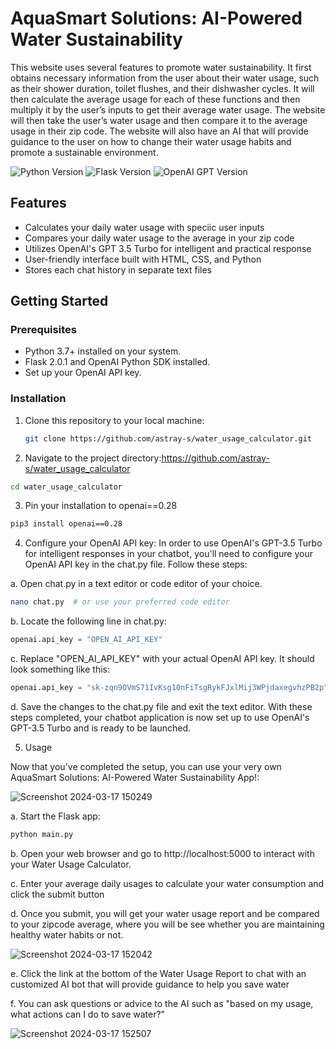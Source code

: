 # AquaSmart Solutions: AI-Powered Water Sustainability
This website uses several features to promote water sustainability. It first obtains necessary information from the user about their water usage, such as their shower duration, toilet flushes, and their dishwasher cycles. It will then calculate the average usage for each of these functions and then multiply it by the user’s inputs to get their average water usage. The website will then take the user’s water usage and then compare it to the average usage in their zip code. The website will also have an AI that will provide guidance to the user on how to change their water usage habits and promote a sustainable environment. 

![Python Version](https://img.shields.io/badge/Python-3.7%20%7C%203.8%20%7C%203.9-blue)
![Flask Version](https://img.shields.io/badge/Flask-2.0.1-green)
![OpenAI GPT Version](https://img.shields.io/badge/OpenAI%20GPT-3.5%20Turbo-yellow)


## Features

- Calculates your daily water usage with speciic user inputs
- Compares your daily water usage to the average in your zip code
- Utilizes OpenAI's GPT 3.5 Turbo for intelligent and practical response
- User-friendly interface built with HTML, CSS, and Python
- Stores each chat history in separate text files

## Getting Started

### Prerequisites

- Python 3.7+ installed on your system.
- Flask 2.0.1 and OpenAI Python SDK installed.
- Set up your OpenAI API key.

### Installation

1. Clone this repository to your local machine:

   ```bash
   git clone https://github.com/astray-s/water_usage_calculator.git
    ```

2.  Navigate to the project directory:https://github.com/astray-s/water_usage_calculator
```bash
cd water_usage_calculator
```
3. Pin your installation to openai==0.28
```bash
pip3 install openai==0.28
```

4. Configure your OpenAI API key:
In order to use OpenAI's GPT-3.5 Turbo for intelligent responses in your chatbot, you'll need to configure your OpenAI API key in the chat.py file. Follow these steps:

a. Open chat.py in a text editor or code editor of your choice.
```bash
nano chat.py  # or use your preferred code editor
```
b. Locate the following line in chat.py:
```python
openai.api_key = "OPEN_AI_API_KEY"
```
c. Replace "OPEN_AI_API_KEY" with your actual OpenAI API key. It should look something like this:
```python
openai.api_key = "sk-zqn9OVmS71IvKsg10nFiTsgRykFJxlMij3WPjdaxegvhzPB2p"
```
d. Save the changes to the chat.py file and exit the text editor.
With these steps completed, your chatbot application is now set up to use OpenAI's GPT-3.5 Turbo and is ready to be launched.

5. Usage

Now that you've completed the setup, you can use your very own AquaSmart Solutions: AI-Powered Water Sustainability App!:

![Screenshot 2024-03-17 150249](https://raw.githubusercontent.com/astray-s/water_usage_calculator/main/static/images/Screenshot%202024-03-17%20150249.png)

a. Start the Flask app:
```bash
python main.py
```
b. Open your web browser and go to http://localhost:5000 to interact with your Water Usage Calculator.

c. Enter your average daily usages to calculate your water consumption and click the submit button

d. Once you submit, you will get your water usage report and be compared to your zipcode average, where you will be see whether you are maintaining healthy water habits or not.

![Screenshot 2024-03-17 152042](https://raw.githubusercontent.com/astray-s/water_usage_calculator/main/static/images/Screenshot%202024-03-17%20152042.png)


e. Click the link at the bottom of the Water Usage Report to chat with an customized AI bot that will provide guidance to help you save water

f. You can ask questions or advice to the AI such as "based on my usage, what actions can I do to save water?"

![Screenshot 2024-03-17 152507](https://raw.githubusercontent.com/astray-s/water_usage_calculator/main/static/images/Screenshot%202024-03-17%20152507.png)


